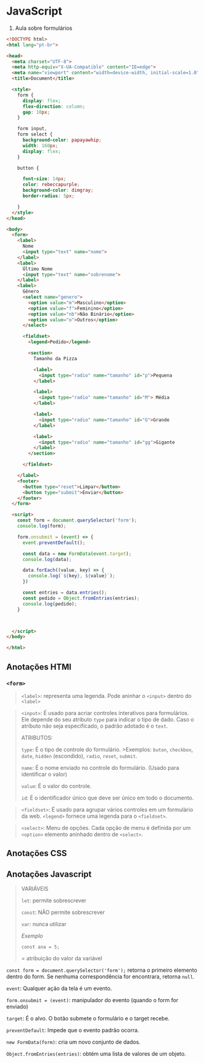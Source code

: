 # JavaScript

1. Aula sobre formulários

```html
<!DOCTYPE html>
<html lang="pt-br">

<head>
  <meta charset="UTF-8">
  <meta http-equiv="X-UA-Compatible" content="IE=edge">
  <meta name="viewport" content="width=device-width, initial-scale=1.0">
  <title>Document</title>

  <style>
    form {
      display: flex;
      flex-direction: column;
      gap: 10px;
    }

    form input,
    form select {
      background-color: papayawhip;
      width: 160px;
      display: flex;
    }

    button {

      font-size: 14px;
      color: rebeccapurple;
      background-color: dimgray;
      border-radius: 5px;

    }
  </style>
</head>

<body>
  <form>
    <label>
      Nome
      <input type="text" name="nome">
    </label>
    <label>
      Último Nome
      <input type="text" name="sobrenome">
    </label>
    <label>
      Gênero
      <select name="genero">
        <option value="m">Masculino</option>
        <option value="f">Feminino</option>
        <option value="nb">Não Binário</option>
        <option value="o">Outros</option>
      </select>

      <fieldset>
        <legend>Pedido</legend>

        <section>
          Tamanho da Pizza

          <label>
            <input type="radio" name="tamanho" id="p">Pequena
          </label>

          <label>
            <input type="radio" name="tamanho" id="M"> Média
          </label>

          <label>
            <input type="radio" name="tamanho" id="G">Grande
          </label>

          <label>
            <input type="radio" name="tamanho" id="gg">Gigante
          </label>
        </section>

      </fieldset>

    </label>
    <footer>
      <button type="reset">Limpar</button>
      <button type="submit">Enviar</button>
    </footer>
  </form>

  <script>
    const form = document.querySelector('form');
    console.log(form);

    form.onsubmit = (event) => {
      event.preventDefault();

      const data = new FormData(event.target);
      console.log(data);

      data.forEach((value, key) => {
        console.log(`${key}, ${value}`);
      })

      const entries = data.entries();
      const pedido = Object.fromEntries(entries);
      console.log(pedido);
    }



  </script>
</body>

</html>
```


## Anotações HTMl

### `<form>`

>`<label>`: representa uma legenda. Pode aninhar o `<input>` dentro do `<label>`

>`<input>`: É usado para acriar controles interativos para formulários. Ele depende do seu atributo `type` para indicar o tipo de dado. Caso o atributo não seja especificado, o padrão adotado é o `text`. 
>
>ATRIBUTOS: 
>
>`type`: É o tipo de controle do formulário. >Exemplos: `buton`, `checkbox`, `date`, `hidden` (escondido), `radio`, `reset`, `submit`.
> 
>`name`: É o nome enviado no controle do formulário. (Usado para identificar o valor)
>
>`value`: É o valor do controle. 
>
>`id`: É o identificador único que deve ser único em todo o documento. 


>`<fieldset>`: É usado para agrupar vários controles em um formulário da web.  `<legend>` fornece uma legenda para o `<fieldset>`.

>`<select>`: Menu de opções. Cada opção de menu é definida por um `<option>` elemento aninhado dentro de `<select>`.


## Anotações CSS


## Anotações Javascript

> VARIÁVEIS
>
> `let`: permite sobrescrever
>
> `const`: NÃO permite sobrescrever
>
> `var`: nunca utilizar
>         
> *Exemplo* 
>
>`const ana = 5;`
>
>*=*  atribuição do valor da variável

 `const form = document.querySelector('form');`
 retorna o primeiro elemento dentro do form. Se nenhuma correspondência for encontrara, retorna `null`.

 `event`: Qualquer ação da tela é um evento.

 `form.onsubmit = (event)`: manipulador do evento (quando o form for enviado)

 `target`: É o alvo. O botão submete o formulário e o target recebe. 

 `preventDefault`: Impede que o evento padrão ocorra.  

 `new FormData(form)`: cria um novo conjunto de dados.

`Object.fromEntries(entries)`: obtém uma lista de valores de um objeto.  